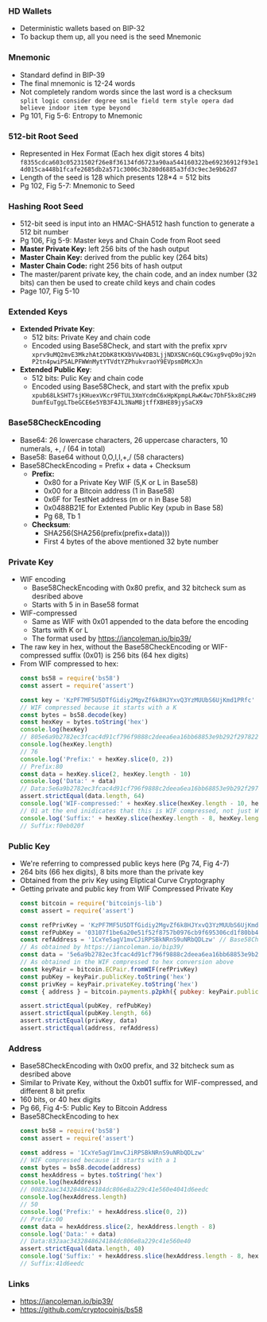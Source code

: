 ### HD Wallets
* Deterministic wallets based on BIP-32
* To backup them up, all you need is the seed Mnemonic

### Mnemonic
* Standard defind in BIP-39
* The final mnemonic is 12-24 words
* Not completely random words since the last word is a checksum  
    ```split logic consider degree smile field term style opera dad believe indoor item type beyond```  
* Pg 101, Fig 5-6: Entropy to Mnemonic

### 512-bit Root Seed
* Represented in Hex Format (Each hex digit stores 4 bits)
    ```f8355cdca603c05231502f26e8f36134fd6723a90aa544160322be69236912f93e14d015ca448b1fcafe2685db2a571c3006c3b280d6885a3fd3c9ec3e9b62d7```
* Length of the seed is 128 which presents 128*4 = 512 bits
* Pg 102, Fig 5-7: Mnemonic to Seed

### Hashing Root Seed
* 512-bit seed is input into an HMAC-SHA512 hash function to generate a 512 bit number
* Pg 106, Fig 5-9: Master keys and Chain Code from Root seed
* **Master Private Key:** left 256 bits of the hash output
* **Master Chain Key:** derived from the public key (264 bits)
* **Master Chain Code:** right 256 bits of hash output
* The master/parent private key, the chain code, and an index number (32 bits) can then be used to create child keys and chain codes
* Page 107, Fig 5-10

### Extended Keys
* **Extended Private Key**: 
  * 512 bits: Private Key and chain code
  * Encoded using Base58Check, and start with the prefix xprv
  ```xprv9uMQ2mvE3MkzhAt2DbK8tKXbVVw4DB3LjjNDXSNCn6QLC9Gxg9vqD9oj92nP2tn4pwiP5ALPFWWnMytYTVdtYZPhukvraoY9EVpsmDMcXJn ```
* **Extended Public Key**: 
  * 512 bits: Pulic Key and chain code
  * Encoded using Base58Check, and start with the prefix xpub
  ```xpub68LkSHT7sjKHuexVKcr9FTUL3XmYcdmC6xHpKpmpLRwK4wc7DhF5kx8CzH9DumfEuTggLTbeGCE6e5YB3F4JL3NaM8jtffXBHE89jySaCX9 ```

### Base58CheckEncoding
* Base64: 26 lowercase characters, 26 uppercase characters, 10 numerals, +, / (64 in total)
* Base58: Base64 without 0,O,l,I,+,/ (58 characters)
* Base58CheckEncoding = Prefix + data + Checksum
  * **Prefix:**
    * 0x80 for a Private Key WIF (5,K or L in Base58)
    * 0x00 for a Bitcoin address (1 in Base58)
    * 0x6F for TestNet address (m or n in Base 58)
    * 0x0488B21E for Extented Public Key (xpub in Base 58)
    * Pg 68, Tb 1
  * **Checksum**:
    * SHA256(SHA256(prefix(prefix+data)))
    * First 4 bytes of the above mentioned 32 byte number
 
 ### Private Key
 * WIF encoding 
    * Base58CheckEncoding with 0x80 prefix, and 32 bitcheck sum as desribed above
    * Starts with 5 in in Base58 format
 * WIF-compressed
    * Same as WIF with 0x01 appended to the data before the encoding
    * Starts with K or L
    * The format used by https://iancoleman.io/bip39/ 
 * The raw key in hex, without the Base58CheckEncoding or WIF-compressed suffix (0x01) is 256 bits (64 hex digits)
 * From WIF compressed to hex:
    ```javascript
    const bs58 = require('bs58')
    const assert = require('assert')

    const key = 'KzPF7MF5U5DTfGidiy2MgvZf6k8HJYxvQ3YzMUUbS6UjKmd1PRfc'
    // WIF compressed because it starts with a K
    const bytes = bs58.decode(key)
    const hexKey = bytes.toString('hex')
    console.log(hexKey)
    // 805e6a9b2782ec3fcac4d91cf796f9888c2deea6ea16bb68853e9b292f2978227b01f0eb020f
    console.log(hexKey.length)
    // 76
    console.log('Prefix:' + hexKey.slice(0, 2))
    // Prefix:80
    const data = hexKey.slice(2, hexKey.length - 10)
    console.log('Data:' + data)
    // Data:5e6a9b2782ec3fcac4d91cf796f9888c2deea6ea16bb68853e9b292f2978227b
    assert.strictEqual(data.length, 64)
    console.log('WIF-compressed:' + hexKey.slice(hexKey.length - 10, hexKey.length - 8))
    // 01 at the end inidicates that this is WIF compressed, not just WIF
    console.log('Suffix:' + hexKey.slice(hexKey.length - 8, hexKey.length))
    // Suffix:f0eb020f
    ```
    
### Public Key
* We're referring to compressed public keys here (Pg 74, Fig 4-7)
* 264 bits (66 hex digits), 8 bits more than the private key
* Obtained from the priv Key using Eliptical Curve Cryptography
* Getting private and public key from WIF Compressed Private Key
    ```javascript
    const bitcoin = require('bitcoinjs-lib')
    const assert = require('assert')

    const refPrivKey = 'KzPF7MF5U5DTfGidiy2MgvZf6k8HJYxvQ3YzMUUbS6UjKmd1PRfc' // WIF Compressed
    const refPubKey = '03107f1be6a20e51f52f8757b0976cb9f695306cd1f80bb4a9fcd59e54c9a77cc1' // Hex
    const refAddress = '1CxYe5agV1mvCJiRPSBkNRnS9uNRbQDLzw' // Base58CheckEncoding
    // As obtained by https://iancoleman.io/bip39/
    const data = '5e6a9b2782ec3fcac4d91cf796f9888c2deea6ea16bb68853e9b292f2978227b'
    // As obtained in the WIF compressed to hex conversion above
    const keyPair = bitcoin.ECPair.fromWIF(refPrivKey)
    const pubKey = keyPair.publicKey.toString('hex')
    const privKey = keyPair.privateKey.toString('hex')
    const { address } = bitcoin.payments.p2pkh({ pubkey: keyPair.publicKey })

    assert.strictEqual(pubKey, refPubKey)
    assert.strictEqual(pubKey.length, 66)
    assert.strictEqual(privKey, data)
    assert.strictEqual(address, refAddress)
    ```

### Address
* Base58CheckEncoding with 0x00 prefix, and 32 bitcheck sum as desribed above
* Similar to Private Key, without the 0xb01 suffix for WIF-compressed, and different 8 bit prefix
* 160 bits, or 40 hex digits
* Pg 66, Fig 4-5: Public Key to Bitcoin Address
* Base58CheckEncoding to hex
    ```javascript
    const bs58 = require('bs58')
    const assert = require('assert')

    const address = '1CxYe5agV1mvCJiRPSBkNRnS9uNRbQDLzw'
    // WIF compressed because it starts with a 1
    const bytes = bs58.decode(address)
    const hexAddress = bytes.toString('hex')
    console.log(hexAddress)
    // 00832aac3432848624184dc806e8a229c41e560e4041d6eedc
    console.log(hexAddress.length)
    // 50
    console.log('Prefix:' + hexAddress.slice(0, 2))
    // Prefix:00
    const data = hexAddress.slice(2, hexAddress.length - 8)
    console.log('Data:' + data)
    // Data:832aac3432848624184dc806e8a229c41e560e40
    assert.strictEqual(data.length, 40)
    console.log('Suffix:' + hexAddress.slice(hexAddress.length - 8, hexAddress.length))
    // Suffix:41d6eedc
    ```

### Links
* https://iancoleman.io/bip39/ 
* https://github.com/cryptocoinjs/bs58
